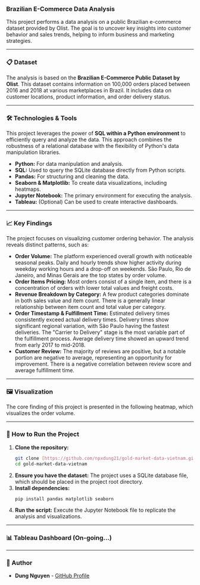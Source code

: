 ### Brazilian E-Commerce Data Analysis

This project performs a data analysis on a public Brazilian e-commerce dataset provided by Olist. The goal is to uncover key insights into customer behavior and sales trends, helping to inform business and marketing strategies.

---

### 📋 Dataset

The analysis is based on the **Brazilian E-Commerce Public Dataset by Olist**. This dataset contains information on 100,000 orders placed between 2016 and 2018 at various marketplaces in Brazil. It includes data on customer locations, product information, and order delivery status.

---

### 🛠️ Technologies & Tools

This project leverages the power of **SQL within a Python environment** to efficiently query and analyze the data. This approach combines the robustness of a relational database with the flexibility of Python's data manipulation libraries.

* **Python:** For data manipulation and analysis.
* **SQL:** Used to query the SQLite database directly from Python scripts.
* **Pandas:** For structuring and cleaning the data.
* **Seaborn & Matplotlib:** To create data visualizations, including heatmaps.
* **Jupyter Notebook:** The primary environment for executing the analysis.
* **Tableau:** (Optional) Can be used to create interactive dashboards.

---

### 📈 Key Findings

The project focuses on visualizing customer ordering behavior. The analysis reveals distinct patterns, such as:

* **Order Volume:** The platform experienced overall growth with noticeable seasonal peaks. Daily and hourly trends show higher activity during weekday working hours and a drop-off on weekends. São Paulo, Rio de Janeiro, and Minas Gerais are the top states by order volume.
* **Order Items Pricing:** Most orders consist of a single item, and there is a concentration of orders with lower total values and freight costs.
* **Revenue Breakdown by Category:** A few product categories dominate in both sales value and item count. There is a generally linear relationship between item count and total value per category.
* **Order Timestamp & Fulfillment Time:** Estimated delivery times consistently exceed actual delivery times. Delivery times show significant regional variation, with São Paulo having the fastest deliveries. The "Carrier to Delivery" stage is the most variable part of the fulfillment process. Average delivery time showed an upward trend from early 2017 to mid-2018.
* **Customer Review:** The majority of reviews are positive, but a notable portion are negative to average, representing an opportunity for improvement. There is a negative correlation between review score and average fulfillment time.

---

### 🖼️ Visualization

The core finding of this project is presented in the following heatmap, which visualizes the order volume.

---

### 🚀 How to Run the Project

1.  **Clone the repository:**
    ```bash
    git clone [https://github.com/npxdung21/gold-market-data-vietnam.git](https://github.com/npxdung21/gold-market-data-vietnam.git)
    cd gold-market-data-vietnam
    ```
2.  **Ensure you have the dataset:** The project uses a SQLite database file, which should be placed in the project root directory.
3.  **Install dependencies:**
    ```bash
    pip install pandas matplotlib seaborn
    ```
4.  **Run the script:** Execute the Jupyter Notebook file to replicate the analysis and visualizations.

---

### 📊 Tableau Dashboard (On-going...)

---

### 🤝 Author

* **Dung Nguyen** - [GitHub Profile](https://github.com/npxdung21)
